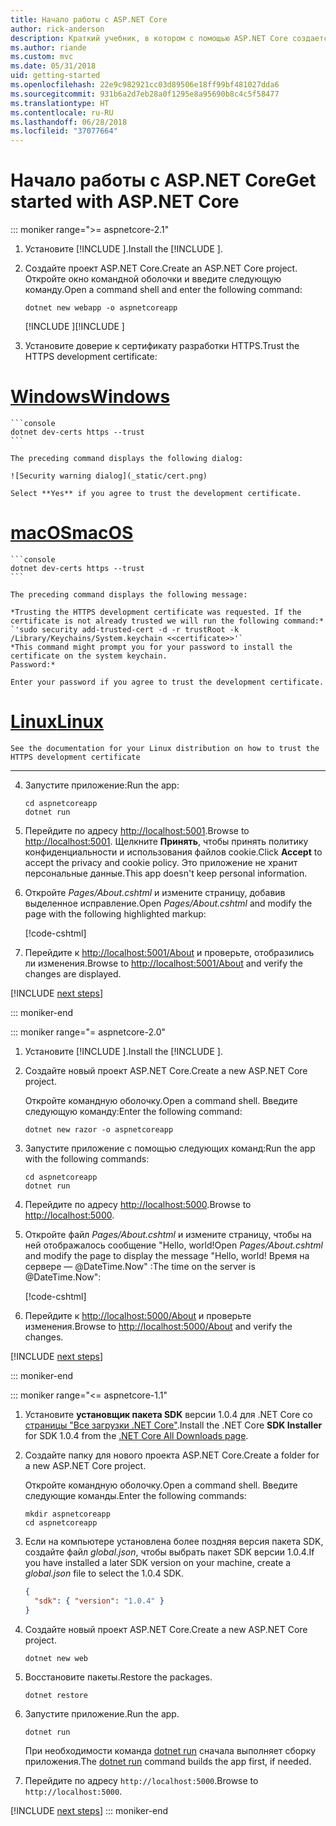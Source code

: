 ```yaml
---
title: Начало работы с ASP.NET Core
author: rick-anderson
description: Краткий учебник, в котором с помощью ASP.NET Core создается и запускается простое приложение Hello World.
ms.author: riande
ms.custom: mvc
ms.date: 05/31/2018
uid: getting-started
ms.openlocfilehash: 22e9c982921cc03d89506e18ff99bf481027dda6
ms.sourcegitcommit: 931b6a2d7eb28a0f1295e8a95690b8c4c5f58477
ms.translationtype: HT
ms.contentlocale: ru-RU
ms.lasthandoff: 06/28/2018
ms.locfileid: "37077664"
---
```

# <a name="get-started-with-aspnet-core"></a><span data-ttu-id="ce97f-103">Начало работы с ASP.NET Core</span><span class="sxs-lookup"><span data-stu-id="ce97f-103">Get started with ASP.NET Core</span></span>

::: moniker range=">= aspnetcore-2.1"

1. <span data-ttu-id="ce97f-104">Установите [!INCLUDE [](~/includes/2.1-SDK.md)].</span><span class="sxs-lookup"><span data-stu-id="ce97f-104">Install the [!INCLUDE [](~/includes/2.1-SDK.md)].</span></span>

2. <span data-ttu-id="ce97f-105">Создайте проект ASP.NET Core.</span><span class="sxs-lookup"><span data-stu-id="ce97f-105">Create an ASP.NET Core project.</span></span> <span data-ttu-id="ce97f-106">Откройте окно командной оболочки и введите следующую команду.</span><span class="sxs-lookup"><span data-stu-id="ce97f-106">Open a command shell and enter the following command:</span></span>

    ```console
    dotnet new webapp -o aspnetcoreapp
    ```

    <span data-ttu-id="ce97f-107">[!INCLUDE [](~/includes/webapp-alias-notice.md) [](~/includes/webapp-alias-notice.md)]</span><span class="sxs-lookup"><span data-stu-id="ce97f-107">[!INCLUDE [](~/includes/webapp-alias-notice.md) [](~/includes/webapp-alias-notice.md)]</span></span>

3. <span data-ttu-id="ce97f-108">Установите доверие к сертификату разработки HTTPS.</span><span class="sxs-lookup"><span data-stu-id="ce97f-108">Trust the HTTPS development certificate:</span></span>

# <a name="windowstabwindows"></a>[<span data-ttu-id="ce97f-109">Windows</span><span class="sxs-lookup"><span data-stu-id="ce97f-109">Windows</span></span>](#tab/windows)

    ```console
    dotnet dev-certs https --trust
    ```

    The preceding command displays the following dialog:

    ![Security warning dialog](_static/cert.png)

    Select **Yes** if you agree to trust the development certificate.

# <a name="macostabmacos"></a>[<span data-ttu-id="ce97f-110">macOS</span><span class="sxs-lookup"><span data-stu-id="ce97f-110">macOS</span></span>](#tab/macos)

    ```console
    dotnet dev-certs https --trust
    ```

    The preceding command displays the following message:

    *Trusting the HTTPS development certificate was requested. If the certificate is not already trusted we will run the following command:*
    `'sudo security add-trusted-cert -d -r trustRoot -k /Library/Keychains/System.keychain <<certificate>>'`
    *This command might prompt you for your password to install the certificate on the system keychain.
    Password:*

    Enter your password if you agree to trust the development certificate.

# <a name="linuxtablinux"></a>[<span data-ttu-id="ce97f-111">Linux</span><span class="sxs-lookup"><span data-stu-id="ce97f-111">Linux</span></span>](#tab/linux)

    See the documentation for your Linux distribution on how to trust the HTTPS development certificate
---

4. <span data-ttu-id="ce97f-112">Запустите приложение:</span><span class="sxs-lookup"><span data-stu-id="ce97f-112">Run the app:</span></span>

    ```console
    cd aspnetcoreapp
    dotnet run
    ```

5. <span data-ttu-id="ce97f-113">Перейдите по адресу [http://localhost:5001](http://localhost:5001).</span><span class="sxs-lookup"><span data-stu-id="ce97f-113">Browse to [http://localhost:5001](http://localhost:5001).</span></span>  <span data-ttu-id="ce97f-114">Щелкните **Принять**, чтобы принять политику конфиденциальности и использования файлов cookie.</span><span class="sxs-lookup"><span data-stu-id="ce97f-114">Click **Accept** to accept the privacy and cookie policy.</span></span> <span data-ttu-id="ce97f-115">Это приложение не хранит персональные данные.</span><span class="sxs-lookup"><span data-stu-id="ce97f-115">This app doesn't keep personal information.</span></span>

6. <span data-ttu-id="ce97f-116">Откройте *Pages/About.cshtml* и измените страницу, добавив выделенное исправление.</span><span class="sxs-lookup"><span data-stu-id="ce97f-116">Open *Pages/About.cshtml* and modify the page with the following highlighted markup:</span></span>

    [!code-cshtml[](sample/getting-started/about.cshtml?highlight=9)]

7. <span data-ttu-id="ce97f-117">Перейдите к [http://localhost:5001/About](http://localhost:5001/About) и проверьте, отобразились ли изменения.</span><span class="sxs-lookup"><span data-stu-id="ce97f-117">Browse to [http://localhost:5001/About](http://localhost:5001/About) and verify the changes are displayed.</span></span>

[!INCLUDE [next steps](~/includes/getting-started/next-steps.md)]

::: moniker-end

::: moniker range="= aspnetcore-2.0"

1. <span data-ttu-id="ce97f-118">Установите [!INCLUDE [](~/includes/net-core-sdk-download-link.md)].</span><span class="sxs-lookup"><span data-stu-id="ce97f-118">Install the [!INCLUDE [](~/includes/net-core-sdk-download-link.md)].</span></span>

2. <span data-ttu-id="ce97f-119">Создайте новый проект ASP.NET Core.</span><span class="sxs-lookup"><span data-stu-id="ce97f-119">Create a new ASP.NET Core project.</span></span>

   <span data-ttu-id="ce97f-120">Откройте командную оболочку.</span><span class="sxs-lookup"><span data-stu-id="ce97f-120">Open a command shell.</span></span> <span data-ttu-id="ce97f-121">Введите следующую команду:</span><span class="sxs-lookup"><span data-stu-id="ce97f-121">Enter the following command:</span></span>

    ```console
    dotnet new razor -o aspnetcoreapp
    ```

3. <span data-ttu-id="ce97f-122">Запустите приложение с помощью следующих команд:</span><span class="sxs-lookup"><span data-stu-id="ce97f-122">Run the app with the following commands:</span></span>

    ```console
    cd aspnetcoreapp
    dotnet run
    ```

4. <span data-ttu-id="ce97f-123">Перейдите по адресу [http://localhost:5000](http://localhost:5000).</span><span class="sxs-lookup"><span data-stu-id="ce97f-123">Browse to [http://localhost:5000](http://localhost:5000).</span></span>

5. <span data-ttu-id="ce97f-124">Откройте файл *Pages/About.cshtml* и измените страницу, чтобы на ней отображалось сообщение "Hello, world!</span><span class="sxs-lookup"><span data-stu-id="ce97f-124">Open *Pages/About.cshtml* and modify the page to display the message "Hello, world!</span></span> <span data-ttu-id="ce97f-125">Время на сервере — @DateTime.Now" :</span><span class="sxs-lookup"><span data-stu-id="ce97f-125">The time on the server is @DateTime.Now":</span></span>

    [!code-cshtml[](sample/getting-started/about.cshtml?highlight=9&range=1-9)]

6. <span data-ttu-id="ce97f-126">Перейдите к [http://localhost:5000/About](http://localhost:5000/About) и проверьте изменения.</span><span class="sxs-lookup"><span data-stu-id="ce97f-126">Browse to [http://localhost:5000/About](http://localhost:5000/About) and verify the changes.</span></span>

[!INCLUDE [next steps](~/includes/getting-started/next-steps.md)]

::: moniker-end

::: moniker range="<= aspnetcore-1.1"

1. <span data-ttu-id="ce97f-127">Установите **установщик пакета SDK** версии 1.0.4 для .NET Core со [страницы "Все загрузки .NET Core"](https://www.microsoft.com/net/download/all).</span><span class="sxs-lookup"><span data-stu-id="ce97f-127">Install the .NET Core **SDK Installer** for SDK 1.0.4 from the [.NET Core All Downloads page](https://www.microsoft.com/net/download/all).</span></span>

2. <span data-ttu-id="ce97f-128">Создайте папку для нового проекта ASP.NET Core.</span><span class="sxs-lookup"><span data-stu-id="ce97f-128">Create a folder for a new ASP.NET Core project.</span></span>

   <span data-ttu-id="ce97f-129">Откройте командную оболочку.</span><span class="sxs-lookup"><span data-stu-id="ce97f-129">Open a command shell.</span></span> <span data-ttu-id="ce97f-130">Введите следующие команды.</span><span class="sxs-lookup"><span data-stu-id="ce97f-130">Enter the following commands:</span></span>

   ```console
   mkdir aspnetcoreapp
   cd aspnetcoreapp
   ```

3. <span data-ttu-id="ce97f-131">Если на компьютере установлена более поздняя версия пакета SDK, создайте файл *global.json*, чтобы выбрать пакет SDK версии 1.0.4.</span><span class="sxs-lookup"><span data-stu-id="ce97f-131">If you have installed a later SDK version on your machine, create a *global.json* file to select the 1.0.4 SDK.</span></span>

   ```json
   {
     "sdk": { "version": "1.0.4" }
   }
   ```

4. <span data-ttu-id="ce97f-132">Создайте новый проект ASP.NET Core.</span><span class="sxs-lookup"><span data-stu-id="ce97f-132">Create a new ASP.NET Core project.</span></span>

   ```console
   dotnet new web
   ```

5. <span data-ttu-id="ce97f-133">Восстановите пакеты.</span><span class="sxs-lookup"><span data-stu-id="ce97f-133">Restore the packages.</span></span>

    ```console
    dotnet restore
    ```

6. <span data-ttu-id="ce97f-134">Запустите приложение.</span><span class="sxs-lookup"><span data-stu-id="ce97f-134">Run the app.</span></span>

   ```console
   dotnet run
   ```

   <span data-ttu-id="ce97f-135">При необходимости команда [dotnet run](/dotnet/core/tools/dotnet-run) сначала выполняет сборку приложения.</span><span class="sxs-lookup"><span data-stu-id="ce97f-135">The [dotnet run](/dotnet/core/tools/dotnet-run) command builds the app first, if needed.</span></span>

7. <span data-ttu-id="ce97f-136">Перейдите по адресу `http://localhost:5000`.</span><span class="sxs-lookup"><span data-stu-id="ce97f-136">Browse to `http://localhost:5000`.</span></span>

[!INCLUDE [next steps](~/includes/getting-started/next-steps.md)]
::: moniker-end
